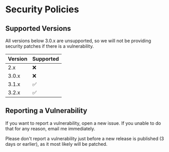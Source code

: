 # Security Policies

## Supported Versions

All versions below 3.0.x are unsupported, so we will not be providing security patches if there is a vulnerability.

| Version | Supported          |
| ------- | ------------------ |
| 2.x     | :x:                |
| 3.0.x   | :x:                |
| 3.1.x   | :white_check_mark: |
| 3.2.x   | :white_check_mark: |

## Reporting a Vulnerability

If you want to report a vulnerability, open a new issue. If you unable to do that for any reason, email me immediately.

Please don't report a vulnerability just before a new release is published (3 days or earlier), as it most likely will be patched.
